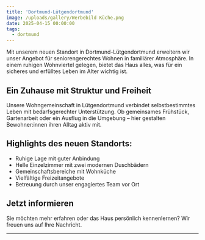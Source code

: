 ```yaml
---
title: 'Dortmund-Lütgendortmund'
image: /uploads/gallery/Werbebild Küche.png
date: 2025-04-15 00:00:00
tags:
  - dortmund
---
```


Mit unserem neuen Standort in Dortmund-Lütgendortmund erweitern wir unser Angebot für seniorengerechtes Wohnen in familiärer Atmosphäre. In einem ruhigen Wohnviertel gelegen, bietet das Haus alles, was für ein sicheres und erfülltes Leben im Alter wichtig ist.

## Ein Zuhause mit Struktur und Freiheit

Unsere Wohngemeinschaft in Lütgendortmund verbindet selbstbestimmtes Leben mit bedarfsgerechter Unterstützung. Ob gemeinsames Frühstück, Gartenarbeit oder ein Ausflug in die Umgebung – hier gestalten Bewohner:innen ihren Alltag aktiv mit.

## Highlights des neuen Standorts:

- Ruhige Lage mit guter Anbindung  
- Helle Einzelzimmer mit zwei modernen Duschbädern  
- Gemeinschaftsbereiche mit Wohnküche  
- Vielfältige Freizeitangebote  
- Betreuung durch unser engagiertes Team vor Ort

## Jetzt informieren

Sie möchten mehr erfahren oder das Haus persönlich kennenlernen? Wir freuen uns auf Ihre Nachricht.

---
